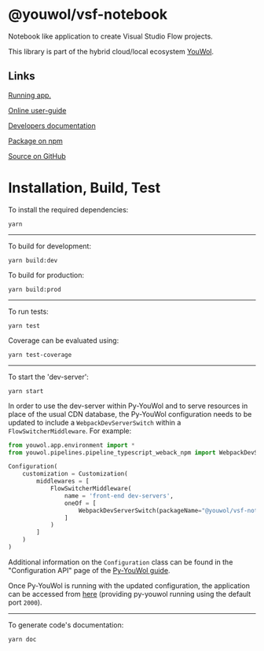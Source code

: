 # @youwol/vsf-notebook

Notebook like application to create Visual Studio Flow projects.

This library is part of the hybrid cloud/local ecosystem
[YouWol](https://platform.youwol.com/applications/@youwol/platform/latest).

## Links

[Running app.](https://platform.youwol.com/applications/@youwol/vsf-notebook/latest)

[Online user-guide](https://l.youwol.com/doc/@youwol/vsf-notebook)

[Developers documentation](https://platform.youwol.com/applications/@youwol/cdn-explorer/latest?package=@youwol/vsf-notebook&tab=doc)

[Package on npm](https://www.npmjs.com/package/@youwol/vsf-notebook)

[Source on GitHub](https://github.com/youwol/vsf-notebook)

# Installation, Build, Test

To install the required dependencies:

```shell
yarn
```

---

To build for development:

```shell
yarn build:dev
```

To build for production:

```shell
yarn build:prod
```

---

<!-- no specific test configuration documented -->

To run tests:

```shell
yarn test
```

Coverage can be evaluated using:

```shell
yarn test-coverage
```

---

To start the 'dev-server':

```shell
yarn start
```

In order to use the dev-server within Py-YouWol and to serve resources in place of the usual CDN database,
the Py-YouWol configuration needs to be updated to include a `WebpackDevServerSwitch` within a
`FlowSwitcherMiddleware`. For example:

```python
from youwol.app.environment import *
from youwol.pipelines.pipeline_typescript_weback_npm import WebpackDevServerSwitch

Configuration(
    customization = Customization(
        middlewares = [
            FlowSwitcherMiddleware(
                name = 'front-end dev-servers',
                oneOf = [
                    WebpackDevServerSwitch(packageName="@youwol/vsf-notebook", port=3014),
                ]
            )
        ]
    )
)
```

Additional information on the `Configuration` class can be found in the "Configuration API" page of the
[Py-YouWol guide](https://l.youwol.com/doc/py-youwol).

Once Py-YouWol is running with the updated configuration,
the application can be accessed from [here](http://localhost:2000/applications/@youwol/vsf-notebook/latest)
(providing py-youwol running using the default port `2000`).

---

To generate code's documentation:

```shell
yarn doc
```
